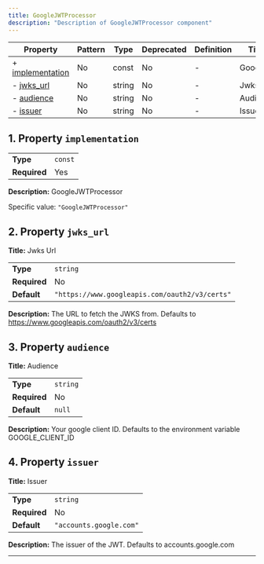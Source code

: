 ```yaml
---
title: GoogleJWTProcessor
description: "Description of GoogleJWTProcessor component"
---
```


| Property                             | Pattern | Type   | Deprecated | Definition | Title/Description  |
| ------------------------------------ | ------- | ------ | ---------- | ---------- | ------------------ |
| + [implementation](#implementation ) | No      | const  | No         | -          | GoogleJWTProcessor |
| - [jwks_url](#jwks_url )             | No      | string | No         | -          | Jwks Url           |
| - [audience](#audience )             | No      | string | No         | -          | Audience           |
| - [issuer](#issuer )                 | No      | string | No         | -          | Issuer             |

## <a name="implementation"></a>1. Property `implementation`

|              |         |
| ------------ | ------- |
| **Type**     | `const` |
| **Required** | Yes     |

**Description:** GoogleJWTProcessor

Specific value: `"GoogleJWTProcessor"`

## <a name="jwks_url"></a>2. Property `jwks_url`

**Title:** Jwks Url

|              |                                                |
| ------------ | ---------------------------------------------- |
| **Type**     | `string`                                       |
| **Required** | No                                             |
| **Default**  | `"https://www.googleapis.com/oauth2/v3/certs"` |

**Description:** The URL to fetch the JWKS from. Defaults to https://www.googleapis.com/oauth2/v3/certs

## <a name="audience"></a>3. Property `audience`

**Title:** Audience

|              |          |
| ------------ | -------- |
| **Type**     | `string` |
| **Required** | No       |
| **Default**  | `null`   |

**Description:** Your google client ID. Defaults to the environment variable GOOGLE_CLIENT_ID

## <a name="issuer"></a>4. Property `issuer`

**Title:** Issuer

|              |                         |
| ------------ | ----------------------- |
| **Type**     | `string`                |
| **Required** | No                      |
| **Default**  | `"accounts.google.com"` |

**Description:** The issuer of the JWT. Defaults to accounts.google.com

----------------------------------------------------------------------------------------------------------------------------

